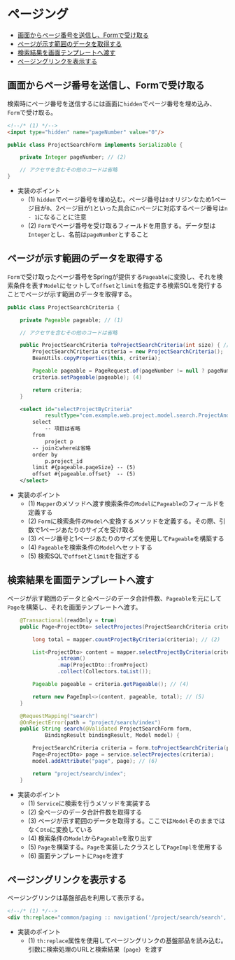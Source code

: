 # ページング

- [画面からページ番号を送信し、Formで受け取る](#画面からページ番号を送信しformで受け取る)
- [ページが示す範囲のデータを取得する](#ページが示す範囲のデータを取得する)
- [検索結果を画面テンプレートへ渡す](#検索結果を画面テンプレートへ渡す)
- [ページングリンクを表示する](#ページングリンクを表示する)

## 画面からページ番号を送信し、Formで受け取る

検索時にページ番号を送信するには画面に`hidden`でページ番号を埋め込み、`Form`で受け取る。

```html
<!--/* (1) */-->
<input type="hidden" name="pageNumber" value="0"/>
```

```java
public class ProjectSearchForm implements Serializable {

    private Integer pageNumber; // (2)

    // アクセサを含むその他のコードは省略
}
```

- 実装のポイント
    - (1) `hidden`でページ番号を埋め込む。ページ番号は`0`オリジンなため1ページ目が`0`、2ページ目が`1`といった具合に`n`ページに対応するページ番号は`n - 1`になることに注意
    - (2) `Form`でページ番号を受け取るフィールドを用意する。データ型は`Integer`とし、名前は`pageNumber`とすること

## ページが示す範囲のデータを取得する

`Form`で受け取ったページ番号をSpringが提供する`Pageable`に変換し、それを検索条件を表す`Model`にセットして`offset`と`limit`を指定する検索SQLを発行することでページが示す範囲のデータを取得する。

```java
public class ProjectSearchCriteria {

    private Pageable pageable; // (1)

    // アクセサを含むその他のコードは省略
```

```java
    public ProjectSearchCriteria toProjectSearchCriteria(int size) { // (2)
        ProjectSearchCriteria criteria = new ProjectSearchCriteria();
        BeanUtils.copyProperties(this, criteria);

        Pageable pageable = PageRequest.of(pageNumber != null ? pageNumber : 0, size); // (3)
        criteria.setPageable(pageable); (4)

        return criteria;
    }
```

```xml
    <select id="selectProjectByCriteria"
            resultType="com.example.web.project.model.search.ProjectAndOrganization">
        select
            -- 項目は省略
        from
            project p
        -- joinとwhereは省略
        order by
            p.project_id
        limit #{pageable.pageSize} -- (5)
        offset #{pageable.offset}  -- (5)
    </select>
```

- 実装のポイント
    - (1) `Mapper`のメソッドへ渡す検索条件の`Model`に`Pageable`のフィールドを定義する
    - (2) `Form`に検索条件の`Model`へ変換するメソッドを定義する。その際、引数で1ページあたりのサイズを受け取る
    - (3) ページ番号と1ページあたりのサイズを使用して`Pageable`を構築する
    - (4) `Pageable`を検索条件の`Model`へセットする
    - (5) 検索SQLで`offset`と`limit`を指定する

## 検索結果を画面テンプレートへ渡す

ページが示す範囲のデータと全ページのデータ合計件数、`Pageable`を元にして`Page`を構築し、それを画面テンプレートへ渡す。

```java
    @Transactional(readOnly = true)
    public Page<ProjectDto> selectProjectes(ProjectSearchCriteria criteria) { // (1)

        long total = mapper.countProjectByCriteria(criteria); // (2)

        List<ProjectDto> content = mapper.selectProjectByCriteria(criteria) // (3)
                .stream()                                                   // (3)
                .map(ProjectDto::fromProject)                               // (3)
                .collect(Collectors.toList());                              // (3)

        Pageable pageable = criteria.getPageable(); // (4)

        return new PageImpl<>(content, pageable, total); // (5)
    }
```

```java
    @RequestMapping("search")
    @OnRejectError(path = "project/search/index")
    public String search(@Validated ProjectSearchForm form,
            BindingResult bindingResult, Model model) {

        ProjectSearchCriteria criteria = form.toProjectSearchCriteria(properties.getRecordsPerPage());
        Page<ProjectDto> page = service.selectProjectes(criteria);
        model.addAttribute("page", page); // (6)

        return "project/search/index";
    }
```

- 実装のポイント
    - (1) `Service`に検索を行うメソッドを実装する
    - (2) 全ページのデータ合計件数を取得する
    - (3) ページが示す範囲のデータを取得する。ここでは`Model`そのままではなく`Dto`に変換している
    - (4) 検索条件の`Model`から`Pageable`を取り出す
    - (5) `Page`を構築する。`Page`を実装したクラスとして`PageImpl`を使用する
    - (6) 画面テンプレートに`Page`を渡す

## ページングリンクを表示する

ページングリンクは基盤部品を利用して表示する。

```html
<!--/* (1) */-->
<div th:replace="common/paging :: navigation('/project/search/search', ${page})"></div>
```

- 実装のポイント
    - (1) `th:replace`属性を使用してページングリンクの基盤部品を読み込む。引数に検索処理のURLと検索結果（`page`）を渡す
